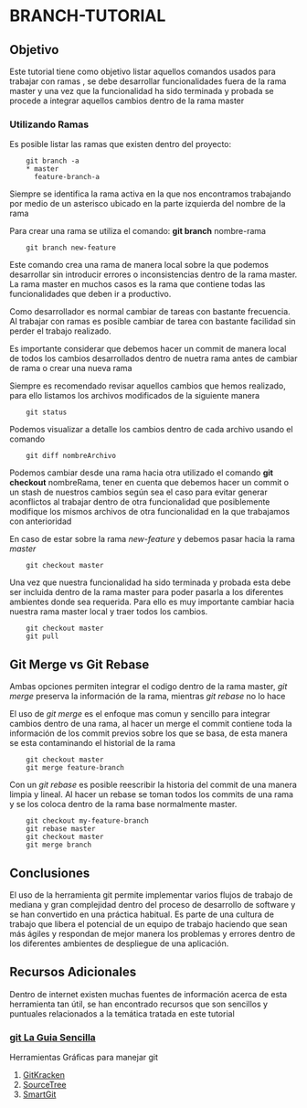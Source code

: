# BRANCH-TUTORIAL

## Objetivo

Este tutorial tiene como objetivo listar aquellos comandos usados para trabajar con ramas
, se debe desarrollar funcionalidades fuera de la rama master y una vez que la funcionalidad 
ha sido terminada y probada se procede a integrar aquellos cambios dentro de la rama master

### Utilizando Ramas 

Es posible listar las ramas que existen dentro del proyecto:

```
    git branch -a
    * master
      feature-branch-a
```

Siempre se identifica la rama activa en la que nos encontramos trabajando por medio de un asterisco ubicado
en la parte izquierda del nombre de la rama

Para crear una rama se utiliza el comando: **git branch** nombre-rama

```
    git branch new-feature
```

Este comando crea una rama de manera local sobre la que podemos desarrollar sin introducir errores o inconsistencias
dentro de la rama master. La rama master en muchos casos es la rama que contiene todas las funcionalidades que deben ir
a productivo.

Como desarrollador es normal cambiar de tareas con bastante frecuencia. Al trabajar con ramas es posible cambiar de 
tarea con bastante facilidad sin perder el trabajo realizado.

Es importante considerar que debemos hacer un commit de manera local de todos los cambios desarrollados dentro de nuetra rama
antes de cambiar de rama o crear una nueva rama

Siempre es recomendado revisar aquellos cambios que hemos realizado, para ello listamos los archivos modificados de la siguiente manera

```
    git status
```

Podemos visualizar a detalle los cambios dentro de cada archivo usando el comando 

```
    git diff nombreArchivo
```

Podemos cambiar desde una rama hacia otra utilizado el comando **git checkout** nombreRama, tener en cuenta que debemos hacer un commit o un
stash de nuestros cambios según sea el caso para evitar generar aconflictos al trabajar dentro de otra funcionalidad que posiblemente modifique
los mismos archivos de otra funcionalidad en la que trabajamos con anterioridad

En caso de estar sobre la rama *new-feature* y debemos pasar hacia la rama *master*

```
    git checkout master
```

Una vez que nuestra funcionalidad ha sido terminada y probada esta debe ser incluida dentro de la rama master para poder pasarla a los diferentes
ambientes donde sea requerida. Para ello es muy importante cambiar hacia nuestra rama master local y traer todos los cambios.

```
    git checkout master
    git pull
```

## Git Merge vs Git Rebase

Ambas opciones permiten integrar el codigo dentro de la rama master, *git merge* preserva la información de la rama, mientras *git rebase* no lo hace

El uso de *git merge* es el enfoque mas comun y sencillo para integrar cambios dentro de una rama, al hacer un merge el commit contiene toda la información
de los commit previos sobre los que se basa, de esta manera se esta contaminando el historial de la rama

```
    git checkout master
    git merge feature-branch

```

Con un *git rebase* es posible reescribir la historia del commit de una manera limpia y lineal. Al hacer un rebase se toman todos los commits de una rama y 
se los coloca dentro de la rama base normalmente master.

```
    git checkout my-feature-branch
    git rebase master
    git checkout master
    git merge branch
```


## Conclusiones

El uso de la herramienta git permite implementar varios flujos de trabajo de mediana y gran complejidad dentro del proceso de desarrollo de software
y se han convertido en una práctica habitual. Es parte de una cultura de trabajo que libera el potencial de un equipo de trabajo haciendo que sean más 
ágiles y respondan de mejor manera los problemas y errores dentro de los diferentes ambientes de despliegue de una aplicación.
 
## Recursos Adicionales

Dentro de internet existen muchas fuentes de información acerca de esta herramienta tan útil, se han encontrado recursos que son sencillos y puntuales 
relacionados a la temática tratada en este tutorial

### [git La Guia Sencilla](http://rogerdudler.github.io/git-guide/index.es.html)

Herramientas Gráficas para manejar git

1. [GitKracken](https://www.gitkraken.com)
2. [SourceTree](https://www.sourcetreeapp.com)
3. [SmartGit](http://www.syntevo.com/smartgit)

